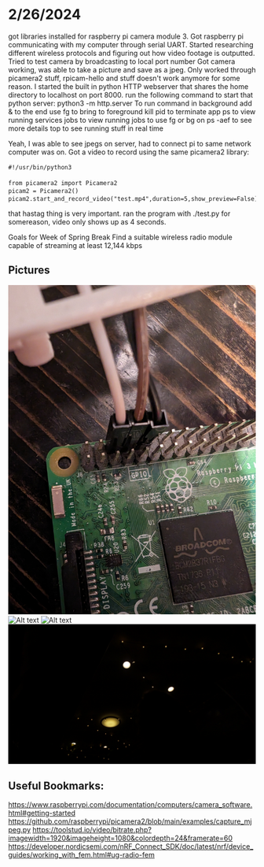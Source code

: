 # 2/26/2024
got libraries installed for raspberry pi camera module 3. Got raspberry pi communicating with my computer through serial UART. Started researching different wireless protocols and figuring out how video footage is outputted. Tried to test camera by broadcasting to local port number
Got camera working, was able to take a picture and save as a jpeg. Only worked through picamera2 stuff, rpicam-hello and stuff doesn't work anymore for some reason. I started the built in python HTTP webserver that shares the home directory to localhost on port 8000. run the following command to start that python server:  python3 -m http.server
To run command in background add & to the end
use fg to bring to foreground
kill pid to terminate app
ps to view running services
jobs to view running jobs to use fg or bg on
ps -aef to see more details
top to see running stuff in real time

Yeah, I was able to see jpegs on server, had to connect pi to same network computer was on. Got a video to record using the same picamera2 library:

```
#!/usr/bin/python3

from picamera2 import Picamera2
picam2 = Picamera2()
picam2.start_and_record_video("test.mp4",duration=5,show_preview=False)
```

that hastag thing is very important. ran the program with ./test.py
for somereason, video only shows up as 4 seconds. 

Goals for Week of Spring Break
Find a suitable wireless radio module capable of streaming at least 12,144 kbps

## Pictures
![Alt text](PXL_20240226_074633848.MP.jpg?raw=true "Raspberry Pi GPIO Pins Used")
![Alt text](PXL_20240226_074622974.MP.jpg?raw=true "FT232RL Serial to USB Adapter")
![Alt text](PXL_20240226_074614310.MP.jpg?raw=true "Setup")
![Alt text](test.jpg?raw=true "First image")



## Useful Bookmarks:
https://www.raspberrypi.com/documentation/computers/camera_software.html#getting-started
https://github.com/raspberrypi/picamera2/blob/main/examples/capture_mjpeg.py
https://toolstud.io/video/bitrate.php?imagewidth=1920&imageheight=1080&colordepth=24&framerate=60
https://developer.nordicsemi.com/nRF_Connect_SDK/doc/latest/nrf/device_guides/working_with_fem.html#ug-radio-fem
